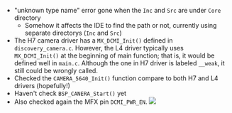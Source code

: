 - "unknown type name" error gone when the `Inc` and `Src` are under `Core` directory
	- Somehow it affects the IDE to find the path or not, currently using separate directorys (`Inc` and `Src`)
- The H7 camera driver has a `MX_DCMI_Init()` defined in `discovery_camera.c`. However, the L4 driver typically uses `MX_DCMI_Init()` at the beginning of main function; that is, it would be defined well in `main.c`. Although the one in H7 driver is labeled `__weak`, it still could be wrongly called. 
- Checked the `CAMERA_5640_Init()` function compare to both H7 and L4 drivers (hopefully!)
- Haven't check `BSP_CANERA_Start()` yet
- Also checked again the MFX pin `DCMI_PWR_EN`.
![](https://i.imgur.com/rayQ6vr.png)

